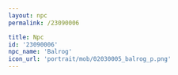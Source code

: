 ```yaml
---
layout: npc
permalink: /23090006

title: Npc
id: '23090006'
npc_name: 'Balrog'
icon_url: 'portrait/mob/02030005_balrog_p.png'
---
```

